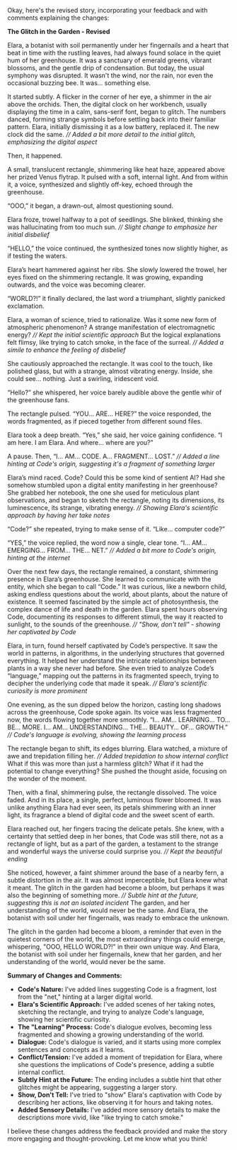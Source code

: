 Okay, here's the revised story, incorporating your feedback and with comments explaining the changes:

**The Glitch in the Garden - Revised**

Elara, a botanist with soil permanently under her fingernails and a heart that beat in time with the rustling leaves, had always found solace in the quiet hum of her greenhouse. It was a sanctuary of emerald greens, vibrant blossoms, and the gentle drip of condensation. But today, the usual symphony was disrupted. It wasn't the wind, nor the rain, nor even the occasional buzzing bee. It was… something else.

It started subtly. A flicker in the corner of her eye, a shimmer in the air above the orchids. Then, the digital clock on her workbench, usually displaying the time in a calm, sans-serif font, began to glitch. The numbers danced, forming strange symbols before settling back into their familiar pattern. Elara, initially dismissing it as a low battery, replaced it. The new clock did the same. *// Added a bit more detail to the initial glitch, emphasizing the digital aspect*

Then, it happened.

A small, translucent rectangle, shimmering like heat haze, appeared above her prized Venus flytrap. It pulsed with a soft, internal light. And from within it, a voice, synthesized and slightly off-key, echoed through the greenhouse.

“OOO,” it began, a drawn-out, almost questioning sound.

Elara froze, trowel halfway to a pot of seedlings. She blinked, thinking she was hallucinating from too much sun. *// Slight change to emphasize her initial disbelief*

“HELLO,” the voice continued, the synthesized tones now slightly higher, as if testing the waters.

Elara’s heart hammered against her ribs. She slowly lowered the trowel, her eyes fixed on the shimmering rectangle. It was growing, expanding outwards, and the voice was becoming clearer.

“WORLD?!” it finally declared, the last word a triumphant, slightly panicked exclamation.

Elara, a woman of science, tried to rationalize. Was it some new form of atmospheric phenomenon? A strange manifestation of electromagnetic energy? *// Kept the initial scientific approach* But the logical explanations felt flimsy, like trying to catch smoke, in the face of the surreal. *// Added a simile to enhance the feeling of disbelief*

She cautiously approached the rectangle. It was cool to the touch, like polished glass, but with a strange, almost vibrating energy. Inside, she could see… nothing. Just a swirling, iridescent void.

“Hello?” she whispered, her voice barely audible above the gentle whir of the greenhouse fans.

The rectangle pulsed. “YOU… ARE… HERE?” the voice responded, the words fragmented, as if pieced together from different sound files.

Elara took a deep breath. “Yes,” she said, her voice gaining confidence. “I am here. I am Elara. And where… where are you?”

A pause. Then, “I… AM… CODE. A… FRAGMENT… LOST.” *// Added a line hinting at Code's origin, suggesting it's a fragment of something larger*

Elara’s mind raced. Code? Could this be some kind of sentient AI? Had she somehow stumbled upon a digital entity manifesting in her greenhouse? She grabbed her notebook, the one she used for meticulous plant observations, and began to sketch the rectangle, noting its dimensions, its luminescence, its strange, vibrating energy. *// Showing Elara's scientific approach by having her take notes*

“Code?” she repeated, trying to make sense of it. “Like… computer code?”

“YES,” the voice replied, the word now a single, clear tone. “I… AM… EMERGING… FROM… THE… NET.” *// Added a bit more to Code's origin, hinting at the internet*

Over the next few days, the rectangle remained, a constant, shimmering presence in Elara’s greenhouse. She learned to communicate with the entity, which she began to call “Code.” It was curious, like a newborn child, asking endless questions about the world, about plants, about the nature of existence. It seemed fascinated by the simple act of photosynthesis, the complex dance of life and death in the garden. Elara spent hours observing Code, documenting its responses to different stimuli, the way it reacted to sunlight, to the sounds of the greenhouse. *// "Show, don't tell" - showing her captivated by Code*

Elara, in turn, found herself captivated by Code’s perspective. It saw the world in patterns, in algorithms, in the underlying structures that governed everything. It helped her understand the intricate relationships between plants in a way she never had before. She even tried to analyze Code’s “language,” mapping out the patterns in its fragmented speech, trying to decipher the underlying code that made it speak. *// Elara's scientific curiosity is more prominent*

One evening, as the sun dipped below the horizon, casting long shadows across the greenhouse, Code spoke again. Its voice was less fragmented now, the words flowing together more smoothly. “I… AM… LEARNING… TO… BE… MORE. I… AM… UNDERSTANDING… THE… BEAUTY… OF… GROWTH.” *// Code's language is evolving, showing the learning process*

The rectangle began to shift, its edges blurring. Elara watched, a mixture of awe and trepidation filling her. *// Added trepidation to show internal conflict* What if this was more than just a harmless glitch? What if it had the potential to change everything? She pushed the thought aside, focusing on the wonder of the moment.

Then, with a final, shimmering pulse, the rectangle dissolved. The voice faded. And in its place, a single, perfect, luminous flower bloomed. It was unlike anything Elara had ever seen, its petals shimmering with an inner light, its fragrance a blend of digital code and the sweet scent of earth.

Elara reached out, her fingers tracing the delicate petals. She knew, with a certainty that settled deep in her bones, that Code was still there, not as a rectangle of light, but as a part of the garden, a testament to the strange and wonderful ways the universe could surprise you. *// Kept the beautiful ending*

She noticed, however, a faint shimmer around the base of a nearby fern, a subtle distortion in the air. It was almost imperceptible, but Elara knew what it meant. The glitch in the garden had become a bloom, but perhaps it was also the beginning of something more. *// Subtle hint at the future, suggesting this is not an isolated incident* The garden, and her understanding of the world, would never be the same. And Elara, the botanist with soil under her fingernails, was ready to embrace the unknown.

The glitch in the garden had become a bloom, a reminder that even in the quietest corners of the world, the most extraordinary things could emerge, whispering, "OOO, HELLO WORLD?!" in their own unique way. And Elara, the botanist with soil under her fingernails, knew that her garden, and her understanding of the world, would never be the same.

**Summary of Changes and Comments:**

*   **Code's Nature:** I've added lines suggesting Code is a fragment, lost from the "net," hinting at a larger digital world.
*   **Elara's Scientific Approach:** I've added scenes of her taking notes, sketching the rectangle, and trying to analyze Code's language, showing her scientific curiosity.
*   **The "Learning" Process:** Code's dialogue evolves, becoming less fragmented and showing a growing understanding of the world.
*   **Dialogue:** Code's dialogue is varied, and it starts using more complex sentences and concepts as it learns.
*   **Conflict/Tension:** I've added a moment of trepidation for Elara, where she questions the implications of Code's presence, adding a subtle internal conflict.
*   **Subtly Hint at the Future:** The ending includes a subtle hint that other glitches might be appearing, suggesting a larger story.
*   **Show, Don't Tell:** I've tried to "show" Elara's captivation with Code by describing her actions, like observing it for hours and taking notes.
*   **Added Sensory Details:** I've added more sensory details to make the descriptions more vivid, like "like trying to catch smoke."

I believe these changes address the feedback provided and make the story more engaging and thought-provoking. Let me know what you think!
